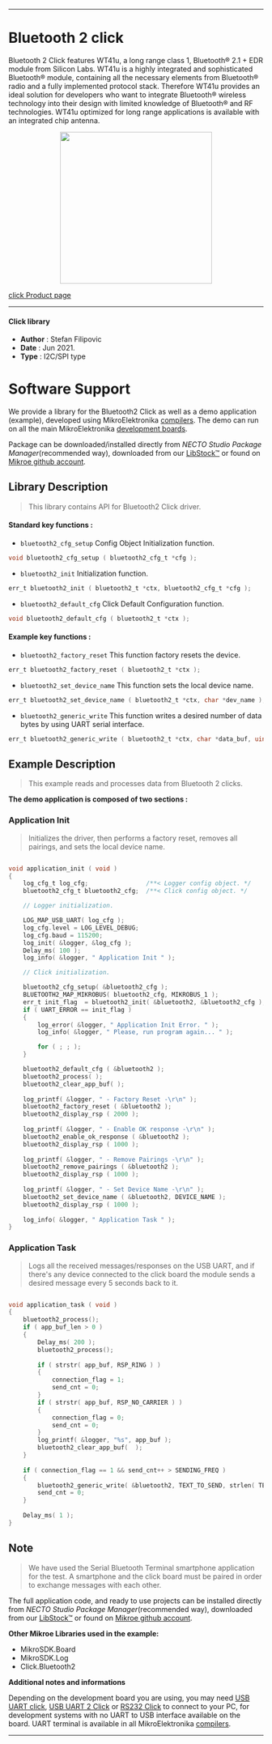 
---
# Bluetooth 2 click

Bluetooth 2 Click features WT41u, a long range class 1, Bluetooth® 2.1 + EDR module from Silicon Labs. WT41u is a highly integrated and sophisticated Bluetooth® module, containing all the necessary elements from Bluetooth® radio and a fully implemented protocol stack. Therefore WT41u provides an ideal solution for developers who want to integrate Bluetooth® wireless technology into their design with limited knowledge of Bluetooth® and RF technologies. WT41u optimized for long range applications is available with an integrated chip antenna. 

<p align="center">
  <img src="https://download.mikroe.com/images/click_for_ide/bluetooth2_click.png" height=300px>
</p>

[click Product page](https://www.mikroe.com/bluetooth-2-click)

---


#### Click library

- **Author**        : Stefan Filipovic
- **Date**          : Jun 2021.
- **Type**          : I2C/SPI type


# Software Support

We provide a library for the Bluetooth2 Click
as well as a demo application (example), developed using MikroElektronika
[compilers](https://www.mikroe.com/necto-studio).
The demo can run on all the main MikroElektronika [development boards](https://www.mikroe.com/development-boards).

Package can be downloaded/installed directly from *NECTO Studio Package Manager*(recommended way), downloaded from our [LibStock&trade;](https://libstock.mikroe.com) or found on [Mikroe github account](https://github.com/MikroElektronika/mikrosdk_click_v2/tree/master/clicks).

## Library Description

> This library contains API for Bluetooth2 Click driver.

#### Standard key functions :

- `bluetooth2_cfg_setup` Config Object Initialization function.
```c
void bluetooth2_cfg_setup ( bluetooth2_cfg_t *cfg );
```

- `bluetooth2_init` Initialization function.
```c
err_t bluetooth2_init ( bluetooth2_t *ctx, bluetooth2_cfg_t *cfg );
```

- `bluetooth2_default_cfg` Click Default Configuration function.
```c
void bluetooth2_default_cfg ( bluetooth2_t *ctx );
```

#### Example key functions :

- `bluetooth2_factory_reset` This function factory resets the device.
```c
err_t bluetooth2_factory_reset ( bluetooth2_t *ctx );
```

- `bluetooth2_set_device_name` This function sets the local device name.
```c
err_t bluetooth2_set_device_name ( bluetooth2_t *ctx, char *dev_name );
```

- `bluetooth2_generic_write` This function writes a desired number of data bytes by using UART serial interface.
```c
err_t bluetooth2_generic_write ( bluetooth2_t *ctx, char *data_buf, uint16_t len );
```

## Example Description

> This example reads and processes data from Bluetooth 2 clicks.

**The demo application is composed of two sections :**

### Application Init

> Initializes the driver, then performs a factory reset, removes all pairings, and sets the local device name.

```c

void application_init ( void )
{
    log_cfg_t log_cfg;                /**< Logger config object. */
    bluetooth2_cfg_t bluetooth2_cfg;  /**< Click config object. */

    // Logger initialization.

    LOG_MAP_USB_UART( log_cfg );
    log_cfg.level = LOG_LEVEL_DEBUG;
    log_cfg.baud = 115200;
    log_init( &logger, &log_cfg );
    Delay_ms( 100 );
    log_info( &logger, " Application Init " );

    // Click initialization.

    bluetooth2_cfg_setup( &bluetooth2_cfg );
    BLUETOOTH2_MAP_MIKROBUS( bluetooth2_cfg, MIKROBUS_1 );
    err_t init_flag  = bluetooth2_init( &bluetooth2, &bluetooth2_cfg );
    if ( UART_ERROR == init_flag ) 
    {
        log_error( &logger, " Application Init Error. " );
        log_info( &logger, " Please, run program again... " );

        for ( ; ; );
    }

    bluetooth2_default_cfg ( &bluetooth2 );
    bluetooth2_process( );
    bluetooth2_clear_app_buf( );
    
    log_printf( &logger, " - Factory Reset -\r\n" );
    bluetooth2_factory_reset ( &bluetooth2 );
    bluetooth2_display_rsp ( 2000 ); 
    
    log_printf( &logger, " - Enable OK response -\r\n" );
    bluetooth2_enable_ok_response ( &bluetooth2 );
    bluetooth2_display_rsp ( 1000 ); 
    
    log_printf( &logger, " - Remove Pairings -\r\n" );
    bluetooth2_remove_pairings ( &bluetooth2 );
    bluetooth2_display_rsp ( 1000 ); 
    
    log_printf( &logger, " - Set Device Name -\r\n" );
    bluetooth2_set_device_name ( &bluetooth2, DEVICE_NAME );
    bluetooth2_display_rsp ( 1000 ); 
    
    log_info( &logger, " Application Task " );
}

```

### Application Task

> Logs all the received messages/responses on the USB UART, and if there's any device
> connected to the click board the module sends a desired message every 5 seconds back to it.

```c

void application_task ( void )
{
    bluetooth2_process();
    if ( app_buf_len > 0 ) 
    {
        Delay_ms( 200 );
        bluetooth2_process();
        
        if ( strstr( app_buf, RSP_RING ) )
        {
            connection_flag = 1;
            send_cnt = 0;
        }
        if ( strstr( app_buf, RSP_NO_CARRIER ) )
        {
            connection_flag = 0;
            send_cnt = 0;
        }
        log_printf( &logger, "%s", app_buf );
        bluetooth2_clear_app_buf(  );
    }
    
    if ( connection_flag == 1 && send_cnt++ > SENDING_FREQ )
    {
        bluetooth2_generic_write( &bluetooth2, TEXT_TO_SEND, strlen( TEXT_TO_SEND ) );
        send_cnt = 0;
    }
    
    Delay_ms( 1 );
}

```

## Note

> We have used the Serial Bluetooth Terminal smartphone application for the test. 
> A smartphone and the click board must be paired in order to exchange messages with each other.

The full application code, and ready to use projects can be installed directly from *NECTO Studio Package Manager*(recommended way), downloaded from our [LibStock&trade;](https://libstock.mikroe.com) or found on [Mikroe github account](https://github.com/MikroElektronika/mikrosdk_click_v2/tree/master/clicks).

**Other Mikroe Libraries used in the example:**

- MikroSDK.Board
- MikroSDK.Log
- Click.Bluetooth2

**Additional notes and informations**

Depending on the development board you are using, you may need
[USB UART click](https://www.mikroe.com/usb-uart-click),
[USB UART 2 Click](https://www.mikroe.com/usb-uart-2-click) or
[RS232 Click](https://www.mikroe.com/rs232-click) to connect to your PC, for
development systems with no UART to USB interface available on the board. UART
terminal is available in all MikroElektronika
[compilers](https://shop.mikroe.com/compilers).

---
